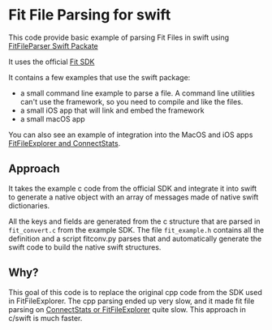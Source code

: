 # Fit File Parsing for swift

This code provide basic example of parsing Fit Files in swift using [FitFileParser Swift Packate](https://github.com/roznet/FitFileParser)

It uses the official [Fit SDK](https://www.thisisant.com/resources/fit)

It contains a few examples that use the swift package:

- a small command line example to parse a file. A command line utilities can't use the framework, so you need to compile and like the files.
- a small iOS app that will link and embed the framework
- a small macOS app

You can also see an example of integration into the MacOS and iOS apps [FitFileExplorer and ConnectStats](https://github.com/roznet/connectstats).

## Approach

It takes the example c code from the official SDK and integrate it into swift to generate a native object with an array of messages made of native swift dictionaries.

All the keys and fields are generated from the c structure that are parsed in `fit_convert.c` from the example SDK. The file `fit_example.h` contains all the definition and a script fitconv.py parses that and automatically generate the swift code to build the native swift structures.


## Why?

This goal of this code is to replace the original cpp code from the SDK used in FitFileExplorer. The cpp parsing ended up very slow, and it made fit file parsing on [ConnectStats or FitFileExplorer](https://github.com/roznet/connecstats) quite slow. This approach in c/swift is much faster.


